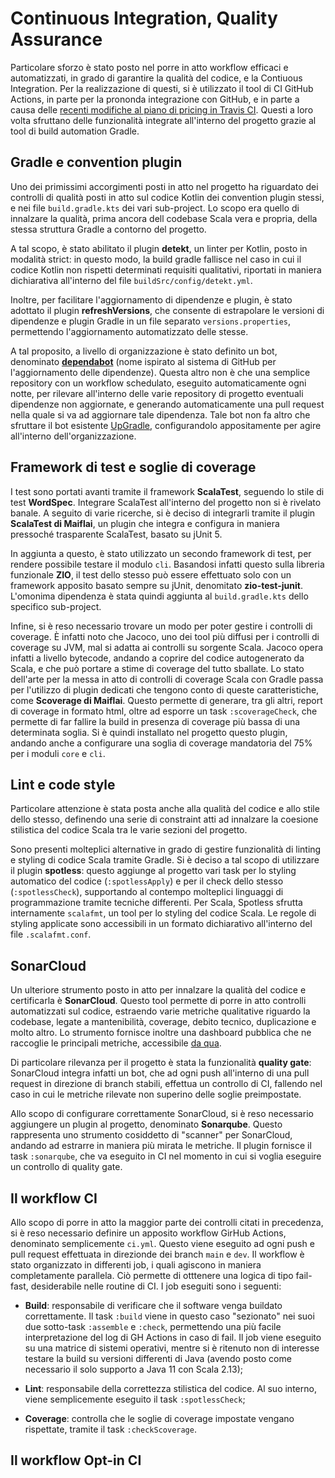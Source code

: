 # Continuous Integration, Quality Assurance

<!-- Descrizione dei workflow finalizzati a CI e QA incluso sonarcloud,
quando scattano, regole di protezione dei branch, flusso di PR
(no release ancora in questo capitolo), build automation, coverage, scoverage,
framework di test (anche quello di zio), sonarqube, maiflai -->

Particolare sforzo è stato posto nel porre in atto workflow efficaci e
automatizzati, in grado di garantire la qualità del codice, e la Contiuous
Integration. Per la realizzazione di questi, si è utilizzato il tool di CI
GitHub Actions, in parte per la prononda integrazione con GitHub, e in parte a
causa delle
[recenti modifiche al piano di pricing in Travis CI](https://blog.travis-ci.com/2020-11-02-travis-ci-new-billing).
Questi a loro volta sfruttano delle funzionalità integrate all'interno del
progetto grazie al tool di build automation Gradle.

## Gradle e convention plugin

Uno dei primissimi accorgimenti posti in atto nel progetto ha riguardato dei
controlli di qualità posti in atto sul codice Kotlin dei convention plugin
stessi, e nei file `build.gradle.kts` dei vari sub-project. Lo scopo era quello
di innalzare la qualità, prima ancora dell codebase Scala vera e propria, della
stessa struttura Gradle a contorno del progetto.

A tal scopo, è stato abilitato il plugin **detekt**, un linter per Kotlin, posto
in modalità strict: in questo modo, la build gradle fallisce nel caso in cui il
codice Kotlin non rispetti determinati requisiti qualitativi, riportati in
maniera dichiarativa all'interno del file `buildSrc/config/detekt.yml`.

Inoltre, per facilitare l'aggiornamento di dipendenze e plugin, è stato adottato
il plugin **refreshVersions**, che consente di estrapolare le versioni di
dipendenze e plugin Gradle in un file separato `versions.properties`,
permettendo l'aggiornamento automatizzato delle stesse.

A tal proposito, a livello di organizzazione è stato definito un bot, denominato
**[dependabot](https://github.com/scalaquest/Dependabot)** (nome ispirato al
sistema di GitHub per l'aggiornamento delle dipendenze). Questa altro non è che
una semplice repository con un workflow schedulato, eseguito automaticamente
ogni notte, per rilevare all'interno delle varie repository di progetto
eventuali dipendenze non aggiornate, e generando automaticamente una pull
request nella quale si va ad aggiornare tale dipendenza. Tale bot non fa altro
che sfruttare il bot esistente [UpGradle](https://github.com/DanySK/upgradle),
configurandolo appositamente per agire all'interno dell'organizzazione.

## Framework di test e soglie di coverage

I test sono portati avanti tramite il framework **ScalaTest**, seguendo lo stile
di test **WordSpec**. Integrare ScalaTest all'interno del progetto non si è
rivelato banale. A seguito di varie ricerche, si è deciso di integrarli tramite
il plugin **ScalaTest di Maiflai**, un plugin che integra e configura in maniera
pressoché trasparente ScalaTest, basato su jUnit 5.

In aggiunta a questo, è stato utilizzato un secondo framework di test, per
rendere possibile testare il modulo `cli`. Basandosi infatti questo sulla
libreria funzionale **ZIO**, il test dello stesso può essere effettuato solo con
un framework apposito basato sempre su jUnit, denomitato **zio-test-junit**.
L'omonima dipendenza è stata quindi aggiunta al `build.gradle.kts` dello
specifico sub-project.

Infine, si è reso necessario trovare un modo per poter gestire i controlli di
coverage. È infatti noto che Jacoco, uno dei tool più diffusi per i controlli di
coverage su JVM, mal si adatta ai controlli su sorgente Scala. Jacoco opera
infatti a livello bytecode, andando a coprire del codice autogenerato da Scala,
e che può portare a stime di coverage del tutto sballate. Lo stato dell'arte per
la messa in atto di controlli di coverage Scala con Gradle passa per l'utilizzo
di plugin dedicati che tengono conto di queste caratteristiche, come **Scoverage
di Maiflai**. Questo permette di generare, tra gli altri, report di coverage in
formato html, oltre ad esporre un task `:scoverageCheck`, che permette di far
fallire la build in presenza di coverage più bassa di una determinata soglia. Si
è quindi installato nel progetto questo plugin, andando anche a configurare una
soglia di coverage mandatoria del 75% per i moduli `core` e `cli`.

## Lint e code style

Particolare attenzione è stata posta anche alla qualità del codice e allo stile
dello stesso, definendo una serie di constraint atti ad innalzare la coesione
stilistica del codice Scala tra le varie sezioni del progetto.

Sono presenti molteplici alternative in grado di gestire funzionalità di linting
e styling di codice Scala tramite Gradle. Si è deciso a tal scopo di utilizzare
il plugin **spotless**: questo aggiunge al progetto vari task per lo styling
automatico del codice (`:spotlessApply`) e per il check dello stesso
(`:spotlessCheck`), supportando al contempo molteplici linguaggi di
programmazione tramite tecniche differenti. Per Scala, Spotless sfrutta
internamente `scalafmt`, un tool per lo styling del codice Scala. Le regole di
styling applicate sono accessibili in un formato dichiarativo all'interno del
file `.scalafmt.conf`.

## SonarCloud

Un ulteriore strumento posto in atto per innalzare la qualità del codice e
certificarla è **SonarCloud**. Questo tool permette di porre in atto controlli
automatizzati sul codice, estraendo varie metriche qualitative riguardo la
codebase, legate a mantenibilità, coverage, debito tecnico, duplicazione e molto
altro. Lo strumento fornisce inoltre una dashboard pubblica che ne raccoglie le
principali metriche, accessibile
[da qua](https://sonarcloud.io/dashboard?id=scalaquest_PPS-19-ScalaQuest).

Di particolare rilevanza per il progetto è stata la funzionalità **quality
gate**: SonarCloud integra infatti un bot, che ad ogni push all'interno di una
pull request in direzione di branch stabili, effettua un controllo di CI,
fallendo nel caso in cui le metriche rilevate non superino delle soglie
preimpostate.

Allo scopo di configurare correttamente SonarCloud, si è reso necessario
aggiungere un plugin al progetto, denominato **Sonarqube**. Questo rappresenta
uno strumento cosiddetto di "scanner" per SonarCloud, andando ad estrarre in
maniera più mirata le metriche. Il plugin fornisce il task `:sonarqube`, che va
eseguito in CI nel momento in cui si voglia eseguire un controllo di quality
gate.

## Il workflow CI

Allo scopo di porre in atto la maggior parte dei controlli citati in precedenza,
si è reso necessario definire un apposito workflow GirHub Actions, denominato
semplicemente `ci.yml`. Questo viene eseguito ad ogni push e pull request
effettuata in direzionde dei branch `main` e `dev`. Il workflow è stato
organizzato in differenti job, i quali agiscono in maniera completamente
parallela. Ciò permette di otttenere una logica di tipo fail-fast, desiderabile
nelle routine di CI. I job eseguiti sono i seguenti:

- **Build**: responsabile di verificare che il software venga buildato
  correttamente. Il task `:build` viene in questo caso "sezionato" nei suoi due
  sotto-task `:assemble` e `:check`, permettendo una più facile interpretazione
  del log di GH Actions in caso di fail. Il job viene eseguito su una matrice di
  sistemi operativi, mentre si è ritenuto non di interesse testare la build su
  versioni differenti di Java (avendo posto come necessario il solo supporto a
  Java 11 con Scala 2.13);

- **Lint**: responsabile della correttezza stilistica del codice. Al suo
  interno, viene semplicemente eseguito il task `:spotlessCheck`;

- **Coverage**: controlla che le soglie di coverage impostate vengano
  rispettate, tramite il task `:checkScoverage`.

## Il workflow Opt-in CI
